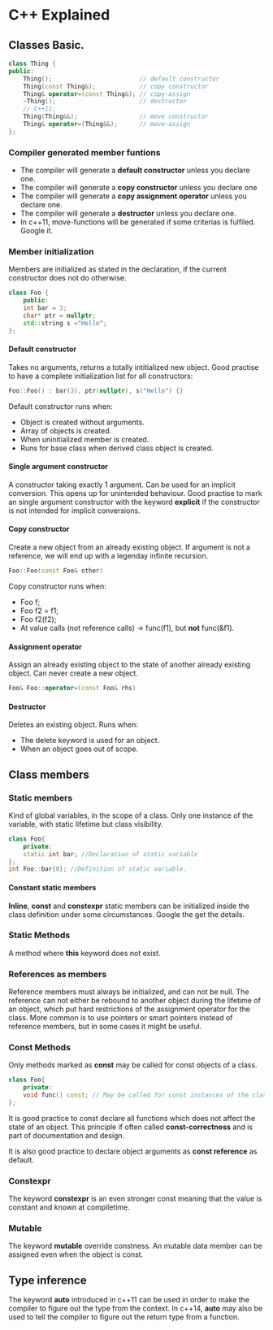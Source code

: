 # C++ Explained

## Classes Basic.

``` c++
class Thing {
public:
    Thing();                        // default constructor
    Thing(const Thing&);            // copy constructor
    Thing& operator=(const Thing&); // copy-assign
    ~Thing();                       // destructor
    // C++11:
    Thing(Thing&&);                 // move constructor
    Thing& operator=(Thing&&);      // move-assign
};
```

### Compiler generated member funtions

* The compiler will generate a __default constructor__ unless you declare one.
* The compiler will generate a __copy constructor__ unless you declare one
* The compiler will generate a __copy assignment operator__ unless you declare one.
* The compiler will generate a __destructor__ unless you declare one.
* In c++11, move-functions will be generated if some criterias is fulfiled. Google it.

### Member initialization

Members are initialized as stated in the declaration, if the current constructor does not do otherwise.

``` c++
class Foo {
	public:
	int bar = 3;
	char* ptr = nullptr;
	std::string s ="Hello";
};
```

#### Default constructor

Takes no arguments, returns a totally intitialized new object. 
Good practise to have a complete initialization list for all constructors: 
``` c++
Foo::Foo() : bar(3), ptr(nullptr), s("Hello") {}
```
Default constructor runs when:
* Object is created without arguments.
* Array of objects is created.
* When uninitialized member is created.
* Runs for base class when derived class object is created.

#### Single argument constructor
A constructor taking exactly 1 argument. Can be used for an implicit conversion. This opens up for unintended behaviour. Good practise to mark an single argument constructor with the keyword __explicit__ if the constructor is not intended for implicit conversions. 

#### Copy constructor

Create a new object from an already existing object. If argument is not a reference, we will end up with a legenday infinite recursion.
``` c++
Foo::Foo(const Foo& other)
```
Copy constructor runs when:
* Foo f;
* Foo f2 = f1;
* Foo f2(f2);
* At value calls (not reference calls) -> func(f1), but __not__ func(&f1).

#### Assignment operator

Assign an already existing object to the state of another already existing object. Can never create a new object.
``` c++
Foo& Foo::operator=(const Foo& rhs)
```
#### Destructor

Deletes an existing object. Runs when: 

* The delete keyword is used for an object.
* When an object goes out of scope.

## Class members

### Static members

Kind of global variables, in the scope of a class. Only one instance of the variable, with static lifetime but class visibility. 
``` c++
class Foo{
	private:
	static int bar; //Declaration of static variable
};
int Foo::bar{0}; //Definition of static variable.
```
#### Constant static members

__Inline__, __const__ and __constexpr__ static members can be initialized inside the class definition under some circumstances. Google the get the details.

### Static Methods
A method where __this__ keyword does not exist.

### References as members
Reference members must always be initialized, and can not be null. 
The reference can not either be rebound to another object during the lifetime of an object, which put hard restrictions of the assignment operator for the class. More common is to use pointers or smart pointers instead of reference members, but in some cases it might be useful. 

### Const Methods
Only methods marked as __const__ may be called for const objects of a class. 
``` c++
class Foo{
	private:
	void func() const; // May be called for const instances of the class.
};
```
It is good practice to const declare all functions which does not affect the state of an object. This principle if often called __const-correctness__ and is part of documentation and design.

It is also good practice to declare object arguments as __const reference__ as default. 

### Constexpr
The keyword __constexpr__ is an even stronger const meaning that the value is constant and known at compiletime. 

### Mutable
The keyword __mutable__ override constness. An mutable data member can be assigned even when the object is const.

## Type inference
The keyword __auto__ introduced in c++11 can be used in order to make the compiler to figure out the type from the context. In c++14, __auto__ may also be used to tell the compiler to figure out the return type from a function.
